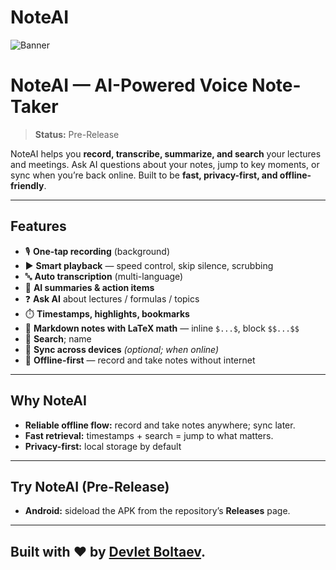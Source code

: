 # NoteAI

![Banner](https://github.com/user-attachments/assets/99fc8b7c-15fc-4294-a146-88199c6c0ac4)

# NoteAI — AI-Powered Voice Note-Taker

> **Status:** Pre-Release

NoteAI helps you **record, transcribe, summarize, and search** your lectures and meetings. Ask AI questions about your notes, jump to key moments, or sync when you’re back online. Built to be **fast, privacy-first, and offline-friendly**.

---

## Features

- 🎙️ **One-tap recording** (background)
- ▶️ **Smart playback** — speed control, skip silence, scrubbing
- 🔤 **Auto transcription** (multi-language)
- 🧠 **AI summaries & action items**
- ❓ **Ask AI** about lectures / formulas / topics
- ⏱️ **Timestamps, highlights, bookmarks**
- 📝 **Markdown notes with LaTeX math** — inline `$...$`, block `$$...$$`
- 🔎 **Search**; name
- 🔄 **Sync across devices** *(optional; when online)*
- 📶 **Offline-first** — record and take notes without internet

---

## Why NoteAI

- **Reliable offline flow:** record and take notes anywhere; sync later.
- **Fast retrieval:** timestamps + search = jump to what matters.
- **Privacy-first:** local storage by default

---

## Try NoteAI (Pre-Release)

- **Android:** sideload the APK from the repository’s **Releases** page.

----

## Built with ❤️ by [Devlet Boltaev](https://github.com/devleloper/).
